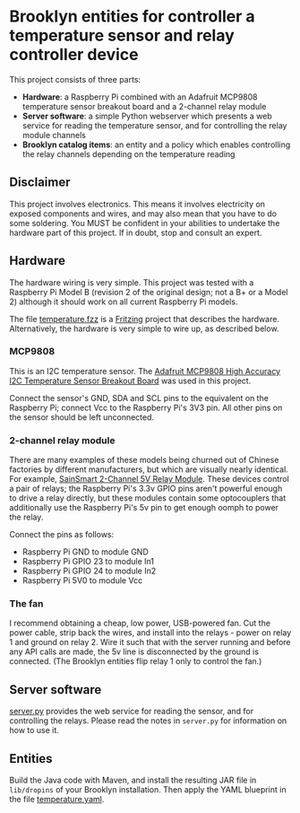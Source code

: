 <!--
Copyright 2015 Richard Downer

Licensed under the Apache License, Version 2.0 (the "License");
you may not use this file except in compliance with the License.
You may obtain a copy of the License at

http://www.apache.org/licenses/LICENSE-2.0

Unless required by applicable law or agreed to in writing, software
distributed under the License is distributed on an "AS IS" BASIS,
WITHOUT WARRANTIES OR CONDITIONS OF ANY KIND, either express or implied.
See the License for the specific language governing permissions and
limitations under the License.
-->

Brooklyn entities for controller a temperature sensor and relay controller device
=================================================================================

This project consists of three parts:

* **Hardware**: a Raspberry Pi combined with an Adafruit MCP9808 temperature sensor breakout board and a 2-channel relay
  module
* **Server software**: a simple Python webserver which presents a web service for reading the temperature sensor, and
  for controlling the relay module channels
* **Brooklyn catalog items**: an entity and a policy which enables controlling the relay channels depending on the
  temperature reading


Disclaimer
----------

This project involves electronics. This means it involves electricity on exposed components and wires, and may also mean
that you have to do some soldering. You MUST be confident in your abilities to undertake the hardware part of this
project. If in doubt, stop and consult an expert.


Hardware
--------

The hardware wiring is very simple. This project was tested with a Raspberry Pi Model B (revision 2 of the original
design; not a B+ or a Model 2) although it should work on all current Raspberry Pi models.

The file [temperature.fzz](temperature.fzz) is a [Fritzing](http://fritzing.org) project that describes the hardware.
Alternatively, the hardware is very simple to wire up, as described below.

### MCP9808

This is an I2C temperature sensor. The [Adafruit MCP9808 High Accuracy I2C Temperature Sensor Breakout Board](https://www.adafruit.com/products/1782)
was used in this project.

Connect the sensor's GND, SDA and SCL pins to the equivalent on the Raspberry Pi; connect Vcc to the Raspberry Pi's 3V3
pin. All other pins on the sensor should be left unconnected.

### 2-channel relay module

There are many examples of these models being churned out of Chinese factories by different manufacturers, but which are
visually nearly identical. For example, [SainSmart 2-Channel 5V Relay Module](http://www.amazon.co.uk/SainSmart-2-Channel-Arduino-Mega2560-Duemilanove/dp/B005WR753Q).
These devices control a pair of relays; the Raspberry Pi's 3.3v GPIO pins aren't powerful enough to drive a relay
directly, but these modules contain some optocouplers that additionally use the Raspberry Pi's 5v pin to get enough
oomph to power the relay.

Connect the pins as follows:

- Raspberry Pi GND to module GND
- Raspberry Pi GPIO 23 to module In1
- Raspberry Pi GPIO 24 to module In2
- Raspberry Pi 5V0 to module Vcc


### The fan

I recommend obtaining a cheap, low power, USB-powered fan. Cut the power cable, strip back the wires, and install into
the relays - power on relay 1 and ground on relay 2. Wire it such that with the server running and before any API
calls are made, the 5v line is disconnected by the ground is connected. (The Brooklyn entities flip relay 1 only to
control the fan.)


Server software
---------------

[server.py](server.py) provides the web service for reading the sensor, and for controlling the relays. Please read the notes in
`server.py` for information on how to use it.


Entities
--------

Build the Java code with Maven, and install the resulting JAR file in `lib/dropins` of your Brooklyn installation. Then
apply the YAML blueprint in the file [temperature.yaml](temperature.yaml).
